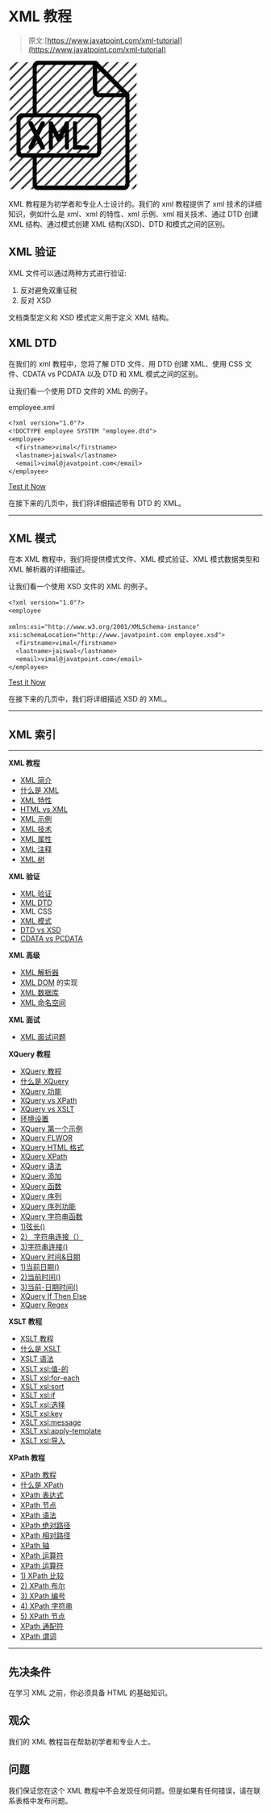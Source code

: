 # XML 教程

> 原文:[https://www.javatpoint.com/xml-tutorial](https://www.javatpoint.com/xml-tutorial)

![XML tutorial](img/d22d6658ab862d3ea4a4587ce24c3ac4.png)

XML 教程是为初学者和专业人士设计的。我们的 xml 教程提供了 xml 技术的详细知识，例如什么是 xml、xml 的特性、xml 示例、xml 相关技术、通过 DTD 创建 XML 结构、通过模式创建 XML 结构(XSD)、DTD 和模式之间的区别。

## XML 验证

XML 文件可以通过两种方式进行验证:

1.  反对避免双重征税
2.  反对 XSD

文档类型定义和 XSD 模式定义用于定义 XML 结构。

## XML DTD

在我们的 xml 教程中，您将了解 DTD 文件、用 DTD 创建 XML、使用 CSS 文件、CDATA vs PCDATA 以及 DTD 和 XML 模式之间的区别。

让我们看一个使用 DTD 文件的 XML 的例子。

employee.xml

```
<?xml version="1.0"?>
<!DOCTYPE employee SYSTEM "employee.dtd">
<employee>
  <firstname>vimal</firstname>
  <lastname>jaiswal</lastname>
  <email>vimal@javatpoint.com</email>
</employee> 

```

[Test it Now](https://www.javatpoint.com/xmlpages/pcdata.xml)

在接下来的几页中，我们将详细描述带有 DTD 的 XML。

* * *

## XML 模式

在本 XML 教程中，我们将提供模式文件、XML 模式验证、XML 模式数据类型和 XML 解析器的详细描述。

让我们看一个使用 XSD 文件的 XML 的例子。

```
<?xml version="1.0"?>
<employee

xmlns:xsi="http://www.w3.org/2001/XMLSchema-instance"
xsi:schemaLocation="http://www.javatpoint.com employee.xsd">
  <firstname>vimal</firstname>
  <lastname>jaiswal</lastname>
  <email>vimal@javatpoint.com</email>
</employee>

```

[Test it Now](https://www.javatpoint.com/xmlpages/xmlschema1.xml)

在接下来的几页中，我们将详细描述 XSD 的 XML。

* * *

## XML 索引

* * *

**XML 教程**

*   [XML 简介](xml-tutorial)
*   [什么是 XML](what-is-xml)
*   [XML 特性](features-and-advantages-of-xml)
*   [HTML vs XML](html-vs-xml)
*   [XML 示例](xml-example)
*   [XML 技术](xml-related-technologies)
*   [XML 属性](xml-attributes)
*   [XML 注释](xml-comments)
*   [XML 树](xml-tree-structure)

**XML 验证**

*   [XML 验证](xml-validation)
*   [XML DTD](xml-dtd)
*   XML CSS
*   [XML 模式](xml-schema)
*   [DTD vs XSD](dtd-vs-xsd)
*   [CDATA vs PCDATA](cdata-pcdata)

**XML 高级**

*   [XML 解析器](xml-parsers)
*   [XML DOM](xml-dom) 的实现
*   [XML 数据库](xml-database)
*   [XML 命名空间](xml-namespaces)

**XML 面试**

*   [XML 面试问题](xml-interview-questions)

**XQuery 教程**

*   [XQuery 教程](xquery-tutorial)
*   [什么是 XQuery](what-is-xquery)
*   [XQuery 功能](xquery-features)
*   [XQuery vs XPath](difference-between-xquery-and-xpath)
*   [XQuery vs XSLT](xquery-vs-xslt)
*   [环境设置](xquery-environment-setup)
*   [XQuery 第一个示例](xquery-first-example)
*   [XQuery FLWOR](xquery-flwor)
*   [XQuery HTML 格式](xquery-html-format)
*   [XQuery XPath](xquery-xpath)
*   [XQuery 语法](xquery-syntax)
*   [XQuery 添加](xquery-add)
*   [XQuery 函数](xquery-functions)
*   [XQuery 序列](xquery-sequences)
*   [XQuery 序列功能](xquery-sequence-functions)
*   [XQuery 字符串函数](xquery-string-functions)
*   [1)弦长()](xquery-string-length-function)
*   [2） 字符串连接（）](xquery-concat-function)
*   [3)字符串连接()](xquery-string-join-function)
*   [XQuery 时间&日期](xquery-time-and-date-function)
*   [1)当前日期()](xquery-current-date-function)
*   [2)当前时间()](xquery-current-time-function)
*   [3)当前-日期时间()](xquery-current-datetime-function)
*   [XQuery If Then Else](xquery-if-then-else-statement)
*   [XQuery Regex](xquery-regular-expressions)

**XSLT 教程**

*   [XSLT 教程](xslt-tutorial)
*   [什么是 XSLT](what-is-xslt)
*   [XSLT 语法](xslt-syntax)
*   [XSLT xsl:值-的](xslt-xsl-value-of-element)
*   [XSLT xsl:for-each](xslt-xsl-for-each-element)
*   [XSLT xsl:sort](xslt-xsl-sort-element)
*   [XSLT xsl:if](xslt-xsl-if-element)
*   [XSLT xsl:选择](xslt-xsl-choose-element)
*   [XSLT xsl:key](xslt-xsl-key-element)
*   [XSLT xsl:message](xslt-xsl-message-element)
*   [XSLT xsl:apply-template](xslt-xsl-apply-template-element)
*   [XSLT xsl:导入](xslt-xsl-import-element)

**XPath 教程**

*   [XPath 教程](xpath-tutorial)
*   [什么是 XPath](what-is-xpath)
*   [XPath 表达式](xpath-expression)
*   [XPath 节点](xpath-nodes)
*   [XPath 语法](xpath-syntax)
*   [XPath 绝对路径](xpath-absolute-path)
*   [XPath 相对路径](xpath-relative-path)
*   [XPath 轴](xpath-axes)
*   [XPath 运算符](xpath-operators)
*   [XPath 运算符](xpath-operators)
*   [1) XPath 比较](xpath-comparison-operators)
*   [2) XPath 布尔](xpath-boolean-operators)
*   [3) XPath 编号](xpath-number-operators-functions)
*   [4) XPath 字符串](xpath-string-functions)
*   [5) XPath 节点](xpath-node-functions)
*   [XPath 通配符](xpath-wildcard)
*   [XPath 谓词](xpath-predicate)

* * *

## 先决条件

在学习 XML 之前，你必须具备 HTML 的基础知识。

## 观众

我们的 XML 教程旨在帮助初学者和专业人士。

## 问题

我们保证您在这个 XML 教程中不会发现任何问题。但是如果有任何错误，请在联系表格中发布问题。
